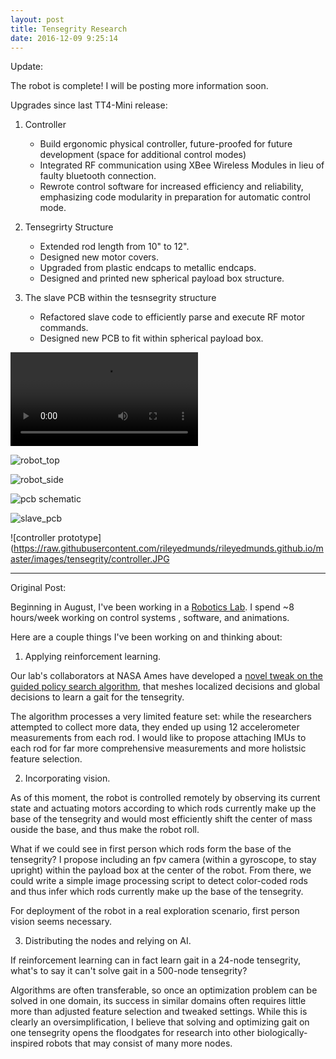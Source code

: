 ```yaml
---
layout: post
title: Tensegrity Research
date: 2016-12-09 9:25:14
---
```


Update:

The robot is complete! I will be posting more information soon.


Upgrades since last TT4-Mini release:

1. Controller

    - Build ergonomic physical controller, future-proofed for future development (space for additional control modes)
    - Integrated RF communication using XBee Wireless Modules in lieu of faulty bluetooth connection.
    - Rewrote control software for increased efficiency and reliability, emphasizing code modularity in preparation for automatic control mode. 

2. Tensegrirty Structure

    - Extended rod length from 10" to 12".
    - Designed new motor covers.
    - Upgraded from plastic endcaps to metallic endcaps.
    - Designed and printed new spherical payload box structure.

3. The slave PCB within the tesnsegrity structure

    - Refactored slave code to efficiently parse and execute RF motor commands.
    - Designed new PCB to fit within spherical payload box.


![demo](https://raw.githubusercontent.com/rileyedmunds/rileyedmunds.github.io/master/images/tensegrity/demo.mov)

![robot_top](https://raw.githubusercontent.com/rileyedmunds/rileyedmunds.github.io/master/images/tensegrity/table.JPG)

![robot_side](https://raw.githubusercontent.com/rileyedmunds/rileyedmunds.github.io/master/images/tensegrity/side_table)

![pcb schematic](https://raw.githubusercontent.com/rileyedmunds/rileyedmunds.github.io/master/images/tensegrity/schematic_pcb)

![slave_pcb](https://raw.githubusercontent.com/rileyedmunds/rileyedmunds.github.io/master/images/tensegrity/pcb.JPG)

![controller prototype](https://raw.githubusercontent.com/rileyedmunds/rileyedmunds.github.io/master/images/tensegrity/controller.JPG

---

Original Post: 

Beginning in August, I've been working in a [Robotics Lab](http://best.berkeley.edu/best-research/best-berkeley-emergent-space-tensegrities-robotics/). I spend ~8 hours/week working on control systems , software, and animations.

Here are a couple things I've been working on and thinking about:


1. Applying reinforcement learning.

Our lab's collaborators at NASA Ames have developed a [novel tweak on the guided policy search algorithm](https://arxiv.org/abs/1609.09049), that meshes localized decisions and global decisions to learn a gait for the tensegrity.

The algorithm processes a very limited feature set: while the researchers attempted to collect more data, they ended up using 12 accelerometer measurements from each rod. I would like to propose attaching IMUs to each rod for far more comprehensive measurements and more holistsic feature selection.

2. Incorporating vision.

As of this moment, the robot is controlled remotely by observing its current state and actuating motors according to which rods currently make up the base of the tensegrity and would most efficiently shift the center of mass ouside the base, and thus make the robot roll.

What if we could see in first person which rods form the base of the tensegrity? I propose including an fpv camera (within a gyroscope, to stay upright) within the payload box at the center of the robot. From there, we could write a simple image processing script to detect color-coded rods and thus infer which rods currently make up the base of the tensegrity.

For deployment of the robot in a real exploration scenario, first person vision seems necessary.

3. Distributing the nodes and relying on AI.

If reinforcement learning can in fact learn gait in a 24-node tensegrity, what's to say it can't solve gait in a 500-node tensegrity? 

Algorithms are often transferable, so once an optimization problem can be solved in one domain, its success in similar domains often requires little more than adjusted feature selection and tweaked settings. While this is clearly an oversimplification, I believe that solving and optimizing gait on one tensegrity opens the floodgates for research into other biologically-inspired robots that may consist of many more nodes.
